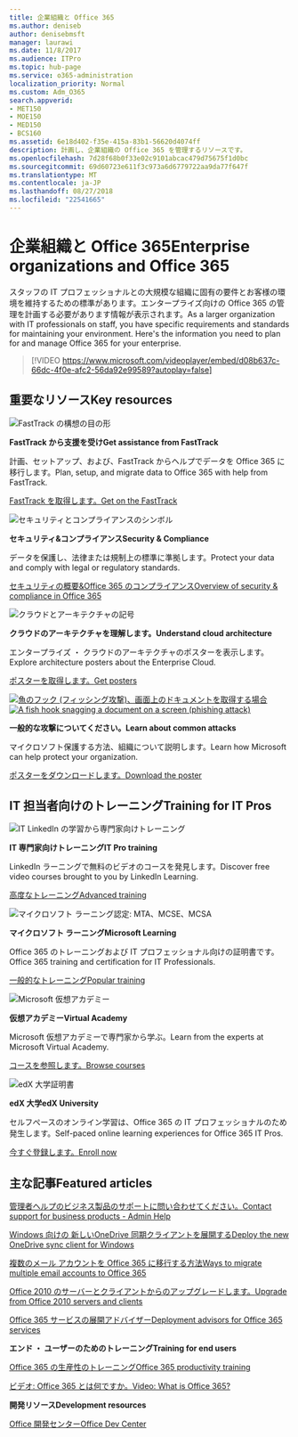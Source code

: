 ```yaml
---
title: 企業組織と Office 365
ms.author: deniseb
author: denisebmsft
manager: laurawi
ms.date: 11/8/2017
ms.audience: ITPro
ms.topic: hub-page
ms.service: o365-administration
localization_priority: Normal
ms.custom: Adm_O365
search.appverid:
- MET150
- MOE150
- MED150
- BCS160
ms.assetid: 6e18d402-f35e-415a-83b1-56620d4074ff
description: 計画し、企業組織の Office 365 を管理するリソースです。
ms.openlocfilehash: 7d28f68b0f33e02c9101abcac479d75675f1d0bc
ms.sourcegitcommit: 69d60723e611f3c973a6d6779722aa9da77f647f
ms.translationtype: MT
ms.contentlocale: ja-JP
ms.lasthandoff: 08/27/2018
ms.locfileid: "22541665"
---
```

# <a name="enterprise-organizations-and-office-365"></a><span data-ttu-id="d5da6-103">企業組織と Office 365</span><span class="sxs-lookup"><span data-stu-id="d5da6-103">Enterprise organizations and Office 365</span></span>

<span data-ttu-id="d5da6-p101">スタッフの IT プロフェッショナルとの大規模な組織に固有の要件とお客様の環境を維持するための標準があります。エンタープライズ向けの Office 365 の管理を計画する必要があります情報が表示されます。</span><span class="sxs-lookup"><span data-stu-id="d5da6-p101">As a larger organization with IT professionals on staff, you have specific requirements and standards for maintaining your environment. Here's the information you need to plan for and manage Office 365 for your enterprise.</span></span>
  

> [!VIDEO https://www.microsoft.com/videoplayer/embed/d08b637c-66dc-4f0e-afc2-56da92e99589?autoplay=false]
  
## <a name="key-resources"></a><span data-ttu-id="d5da6-106">重要なリソース</span><span class="sxs-lookup"><span data-stu-id="d5da6-106">Key resources</span></span>

![FastTrack の構想の目の形](media/263443cf-d8bd-460b-ac46-a08323551f3f.png)
  
 <span data-ttu-id="d5da6-108">**FastTrack から支援を受け**</span><span class="sxs-lookup"><span data-stu-id="d5da6-108">**Get assistance from FastTrack**</span></span>
  
<span data-ttu-id="d5da6-109">計画、セットアップ、および、FastTrack からヘルプでデータを Office 365 に移行します。</span><span class="sxs-lookup"><span data-stu-id="d5da6-109">Plan, setup, and migrate data to Office 365 with help from FastTrack.</span></span>
  
[<span data-ttu-id="d5da6-110">FastTrack を取得します。</span><span class="sxs-lookup"><span data-stu-id="d5da6-110">Get on the FastTrack</span></span>](https://go.microsoft.com/fwlink/?linkid=238431)
  
![セキュリティとコンプライアンスのシンボル](media/f96c2cdf-d151-4f44-bb11-20bb7f366a21.png)
  
 <span data-ttu-id="d5da6-112">**セキュリティ&amp;コンプライアンス**</span><span class="sxs-lookup"><span data-stu-id="d5da6-112">**Security &amp; Compliance**</span></span>
  
<span data-ttu-id="d5da6-113">データを保護し、法律または規制上の標準に準拠します。</span><span class="sxs-lookup"><span data-stu-id="d5da6-113">Protect your data and comply with legal or regulatory standards.</span></span>
  
[<span data-ttu-id="d5da6-114">セキュリティの概要&amp;Office 365 のコンプライアンス</span><span class="sxs-lookup"><span data-stu-id="d5da6-114">Overview of security &amp; compliance in Office 365</span></span>](https://support.office.com/article/dcb83b2c-ac66-4ced-925d-50eb9698a0b2)
  
![クラウドとアーキテクチャの記号](media/2850ac8d-4c99-4825-869e-83724c4ef54e.png)
  
 <span data-ttu-id="d5da6-116">**クラウドのアーキテクチャを理解します。**</span><span class="sxs-lookup"><span data-stu-id="d5da6-116">**Understand cloud architecture**</span></span>
  
<span data-ttu-id="d5da6-117">エンタープライズ ・ クラウドのアーキテクチャのポスターを表示します。</span><span class="sxs-lookup"><span data-stu-id="d5da6-117">Explore architecture posters about the Enterprise Cloud.</span></span>
  
[<span data-ttu-id="d5da6-118">ポスターを取得します。</span><span class="sxs-lookup"><span data-stu-id="d5da6-118">Get posters</span></span>](https://aka.ms/cloudarch)
  
<span data-ttu-id="d5da6-119">[![魚のフック (フィッシング攻撃)、画面上のドキュメントを取得する場合](media/dc32a996-623a-400c-9b7a-ed1b89a56948.png)](https://aka.ms/commonattacks)</span><span class="sxs-lookup"><span data-stu-id="d5da6-119">[![A fish hook snagging a document on a screen (phishing attack)](media/dc32a996-623a-400c-9b7a-ed1b89a56948.png)](https://aka.ms/commonattacks)</span></span>
  
 <span data-ttu-id="d5da6-120">**一般的な攻撃についてください。**</span><span class="sxs-lookup"><span data-stu-id="d5da6-120">**Learn about common attacks**</span></span>
  
<span data-ttu-id="d5da6-121">マイクロソフト保護する方法、組織について説明します。</span><span class="sxs-lookup"><span data-stu-id="d5da6-121">Learn how Microsoft can help protect your organization.</span></span>
  
[<span data-ttu-id="d5da6-122">ポスターをダウンロードします。</span><span class="sxs-lookup"><span data-stu-id="d5da6-122">Download the poster</span></span>](https://aka.ms/commonattacks)
  
## <a name="training-for-it-pros"></a><span data-ttu-id="d5da6-123">IT 担当者向けのトレーニング</span><span class="sxs-lookup"><span data-stu-id="d5da6-123">Training for IT Pros</span></span>

![IT LinkedIn の学習から専門家向けトレーニング](media/b951eac7-9d99-42b5-86a3-3058a6445077.png)
  
 <span data-ttu-id="d5da6-125">**IT 専門家向けトレーニング**</span><span class="sxs-lookup"><span data-stu-id="d5da6-125">**IT Pro training**</span></span>
  
<span data-ttu-id="d5da6-126">LinkedIn ラーニングで無料のビデオのコースを発見します。</span><span class="sxs-lookup"><span data-stu-id="d5da6-126">Discover free video courses brought to you by LinkedIn Learning.</span></span>
  
[<span data-ttu-id="d5da6-127">高度なトレーニング</span><span class="sxs-lookup"><span data-stu-id="d5da6-127">Advanced training</span></span>](https://support.office.com/article/68cc9b95-0bdc-491e-a81f-ee70b3ec63c5.aspx)
  
![マイクロソフト ラーニング認定: MTA、MCSE、MCSA](media/8eab3b6a-5aff-423c-9c57-fd078fdebca8.png)
  
 <span data-ttu-id="d5da6-129">**マイクロソフト ラーニング**</span><span class="sxs-lookup"><span data-stu-id="d5da6-129">**Microsoft Learning**</span></span>
  
<span data-ttu-id="d5da6-130">Office 365 のトレーニングおよび IT プロフェッショナル向けの証明書です。</span><span class="sxs-lookup"><span data-stu-id="d5da6-130">Office 365 training and certification for IT Professionals.</span></span>
  
[<span data-ttu-id="d5da6-131">一般的なトレーニング</span><span class="sxs-lookup"><span data-stu-id="d5da6-131">Popular training</span></span>](https://go.microsoft.com/fwlink/?linkid=826247)
  
![Microsoft 仮想アカデミー](media/1bced083-acd6-4705-9f22-22009166a5d7.png)
  
 <span data-ttu-id="d5da6-133">**仮想アカデミー**</span><span class="sxs-lookup"><span data-stu-id="d5da6-133">**Virtual Academy**</span></span>
  
<span data-ttu-id="d5da6-134">Microsoft 仮想アカデミーで専門家から学ぶ。</span><span class="sxs-lookup"><span data-stu-id="d5da6-134">Learn from the experts at Microsoft Virtual Academy.</span></span>
  
[<span data-ttu-id="d5da6-135">コースを参照します。</span><span class="sxs-lookup"><span data-stu-id="d5da6-135">Browse courses</span></span>](https://go.microsoft.com/fwlink/?linkid=826248)
  
![edX 大学証明書](media/c52ff863-94fa-4d6e-b91f-f9057956a7b0.png)
  
 <span data-ttu-id="d5da6-137">**edX 大学**</span><span class="sxs-lookup"><span data-stu-id="d5da6-137">**edX University**</span></span>
  
<span data-ttu-id="d5da6-138">セルフぺースのオンライン学習は、Office 365 の IT プロフェッショナルのため発生します。</span><span class="sxs-lookup"><span data-stu-id="d5da6-138">Self-paced online learning experiences for Office 365 IT Pros.</span></span>
  
[<span data-ttu-id="d5da6-139">今すぐ登録します。</span><span class="sxs-lookup"><span data-stu-id="d5da6-139">Enroll now</span></span>](https://go.microsoft.com/fwlink/?linkid=852994)
  
## <a name="featured-articles"></a><span data-ttu-id="d5da6-140">主な記事</span><span class="sxs-lookup"><span data-stu-id="d5da6-140">Featured articles</span></span>

[<span data-ttu-id="d5da6-141">管理者ヘルプのビジネス製品のサポートに問い合わせてください。</span><span class="sxs-lookup"><span data-stu-id="d5da6-141">Contact support for business products - Admin Help</span></span>](https://support.office.com/article/32a17ca7-6fa0-4870-8a8d-e25ba4ccfd4b)
  
[<span data-ttu-id="d5da6-142">Windows 向けの 新しいOneDrive 同期クライアントを展開する</span><span class="sxs-lookup"><span data-stu-id="d5da6-142">Deploy the new OneDrive sync client for Windows</span></span>](https://support.office.com/article/3f3a511c-30c6-404a-98bf-76f95c519668)
  
[<span data-ttu-id="d5da6-143">複数のメール アカウントを Office 365 に移行する方法</span><span class="sxs-lookup"><span data-stu-id="d5da6-143">Ways to migrate multiple email accounts to Office 365</span></span>](https://support.office.com/article/0a4913fe-60fb-498f-9155-a86516418842)
  
[<span data-ttu-id="d5da6-144">Office 2010 のサーバーとクライアントからのアップグレードします。</span><span class="sxs-lookup"><span data-stu-id="d5da6-144">Upgrade from Office 2010 servers and clients</span></span>](upgrade-from-office-2010-servers-and-products.md)
  
[<span data-ttu-id="d5da6-145">Office 365 サービスの展開アドバイザー</span><span class="sxs-lookup"><span data-stu-id="d5da6-145">Deployment advisors for Office 365 services</span></span>](deployment-advisors-for-office-365.md)
  
 <span data-ttu-id="d5da6-146">**エンド ・ ユーザーのためのトレーニング**</span><span class="sxs-lookup"><span data-stu-id="d5da6-146">**Training for end users**</span></span>
  
[<span data-ttu-id="d5da6-147">Office 365 の生産性のトレーニング</span><span class="sxs-lookup"><span data-stu-id="d5da6-147">Office 365 productivity training</span></span>](https://support.office.com/article/af07cb6b-980d-4f33-8599-322582767408)
  
[<span data-ttu-id="d5da6-148">ビデオ: Office 365 とは何ですか。</span><span class="sxs-lookup"><span data-stu-id="d5da6-148">Video: What is Office 365?</span></span>](https://support.office.com/article/847caf12-2589-452c-8aca-1c009797678b)
  
 <span data-ttu-id="d5da6-149">**開発リソース**</span><span class="sxs-lookup"><span data-stu-id="d5da6-149">**Development resources**</span></span>
  
[<span data-ttu-id="d5da6-150">Office 開発センター</span><span class="sxs-lookup"><span data-stu-id="d5da6-150">Office Dev Center</span></span>](https://go.microsoft.com/fwlink/?linkid=615418)
  

